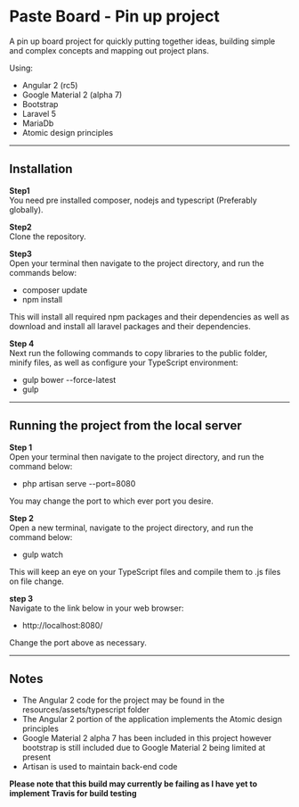 # Paste Board - Pin up project

A pin up board project for quickly putting together ideas, building simple and complex concepts and mapping out project plans.

Using:
- Angular 2 (rc5)
- Google Material 2 (alpha 7)
- Bootstrap
- Laravel 5
- MariaDb
- Atomic design principles

<hr/>

<h2>Installation</h2>

<strong>Step1</strong><br/>
You need pre installed composer, nodejs and typescript (Preferably globally).

<strong>Step2</strong><br/>
Clone the repository.

<strong>Step3</strong><br/>
Open your terminal then navigate to the project directory, and run the commands below:

- composer update
- npm install

This will install all required npm packages and their dependencies as well as download and install all laravel packages and their dependencies.

<strong>Step 4</strong><br/>
Next run the following commands to copy libraries to the public folder, minify files, as well as configure your TypeScript environment:

- gulp bower --force-latest
- gulp

<hr/>

<h2>Running the project from the local server</h2>

<strong>Step 1</strong><br/>
Open your terminal then navigate to the project directory, and run the command below:

- php artisan serve --port=8080

You may change the port to which ever port you desire.

<strong>Step 2</strong><br/>
Open a new terminal, navigate to the project directory, and run the command below:

- gulp watch

This will keep an eye on your TypeScript files and compile them to .js files on file change.

<strong>step 3</strong><br/>
Navigate to the link below in your web browser:

- http://localhost:8080/

Change the port above as necessary.

<hr />

<h2>Notes</h2>

- The Angular 2 code for the project may be found in the resources/assets/typescript folder
- The Angular 2 portion of the application implements the Atomic design principles
- Google Material 2 alpha 7 has been included in this project however bootstrap is still included due to Google Material 2 being limited at present
- Artisan is used to maintain back-end code

<strong>Please note that this build may currently be failing as I have yet to implement Travis for build testing</strong>